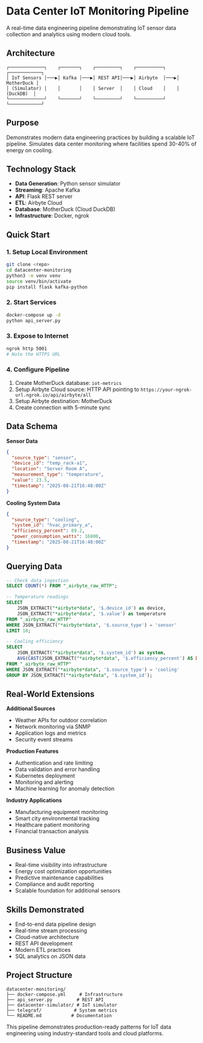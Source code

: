 # Data Center IoT Monitoring Pipeline

A real-time data engineering pipeline demonstrating IoT sensor data collection and analytics using modern cloud tools.

## Architecture

```
┌─────────────┐    ┌───────┐    ┌─────────┐    ┌──────────┐    ┌────────────┐
│ IoT Sensors │───▶│ Kafka │───▶│ REST API│───▶│ Airbyte  │───▶│ MotherDuck │
│ (Simulator) │    │       │    │ Server  │    │ Cloud    │    │  (DuckDB)  │
└─────────────┘    └───────┘    └─────────┘    └──────────┘    └────────────┘
```

## Purpose

Demonstrates modern data engineering practices by building a scalable IoT pipeline. 
Simulates data center monitoring where facilities spend 30-40% of energy on cooling.

## Technology Stack

- **Data Generation**: Python sensor simulator
- **Streaming**: Apache Kafka  
- **API**: Flask REST server
- **ETL**: Airbyte Cloud
- **Database**: MotherDuck (Cloud DuckDB)
- **Infrastructure**: Docker, ngrok

## Quick Start

### 1. Setup Local Environment
```bash
git clone <repo>
cd datacenter-monitoring
python3 -m venv venv
source venv/bin/activate
pip install flask kafka-python
```

### 2. Start Services
```bash
docker-compose up -d
python api_server.py
```

### 3. Expose to Internet
```bash
ngrok http 5001
# Note the HTTPS URL
```

### 4. Configure Pipeline
1. Create MotherDuck database: `iot-metrics`
2. Setup Airbyte Cloud source: HTTP API pointing to `https://your-ngrok-url.ngrok.io/api/airbyte/all`
3. Setup Airbyte destination: MotherDuck
4. Create connection with 5-minute sync

## Data Schema

**Sensor Data**
```json
{
  "source_type": "sensor",
  "device_id": "temp_rack-a1", 
  "location": "Server Room A",
  "measurement_type": "temperature",
  "value": 23.5,
  "timestamp": "2025-08-21T16:48:00Z"
}
```

**Cooling System Data**
```json
{
  "source_type": "cooling",
  "system_id": "hvac_primary_a",
  "efficiency_percent": 89.2,
  "power_consumption_watts": 16800,
  "timestamp": "2025-08-21T16:48:00Z"
}
```

## Querying Data

```sql
-- Check data ingestion
SELECT COUNT(*) FROM "_airbyte_raw_HTTP";

-- Temperature readings
SELECT 
    JSON_EXTRACT("*airbyte*data", '$.device_id') as device,
    JSON_EXTRACT("*airbyte*data", '$.value') as temperature
FROM "_airbyte_raw_HTTP"
WHERE JSON_EXTRACT("*airbyte*data", '$.source_type') = 'sensor'
LIMIT 10;

-- Cooling efficiency
SELECT 
    JSON_EXTRACT("*airbyte*data", '$.system_id') as system,
    AVG(CAST(JSON_EXTRACT("*airbyte*data", '$.efficiency_percent') AS DOUBLE)) as avg_efficiency
FROM "_airbyte_raw_HTTP"
WHERE JSON_EXTRACT("*airbyte*data", '$.source_type') = 'cooling'
GROUP BY JSON_EXTRACT("*airbyte*data", '$.system_id');
```

## Real-World Extensions

**Additional Sources**
- Weather APIs for outdoor correlation
- Network monitoring via SNMP
- Application logs and metrics
- Security event streams

**Production Features**
- Authentication and rate limiting
- Data validation and error handling
- Kubernetes deployment
- Monitoring and alerting
- Machine learning for anomaly detection

**Industry Applications**
- Manufacturing equipment monitoring
- Smart city environmental tracking
- Healthcare patient monitoring
- Financial transaction analysis

## Business Value

- Real-time visibility into infrastructure
- Energy cost optimization opportunities
- Predictive maintenance capabilities
- Compliance and audit reporting
- Scalable foundation for additional sensors

## Skills Demonstrated

- End-to-end data pipeline design
- Real-time stream processing
- Cloud-native architecture
- REST API development
- Modern ETL practices
- SQL analytics on JSON data

## Project Structure

```
datacenter-monitoring/
├── docker-compose.yml     # Infrastructure
├── api_server.py         # REST API
├── datacenter-simulator/ # IoT simulator
├── telegraf/            # System metrics
└── README.md           # Documentation
```

This pipeline demonstrates production-ready patterns for IoT data engineering using industry-standard tools and cloud platforms.
